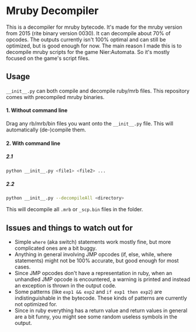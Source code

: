 # Mruby Decompiler

This is a decompiler for mruby bytecode. It's made for the mruby version from 2015
(rite binary version 0030). It can decompile about 70% of opcodes. The outputs
currently isn't 100% optimal and can still be optimized, but is good enough for now.
The main reason I made this is to decompile mruby scripts for the game Nier:Automata.
So it's mostly focused on the game's script files.

## Usage

`__init__.py` can both compile and decompile ruby/mrb files. This repository comes with precompiled mruby binaries.

#### 1. Without command line

Drag any rb/mrb/bin files you want onto the `__init__.py` file. This will automatically (de-)compile them.

#### 2. With command line

##### 2.1

```bash
python __init__.py <file1> <file2> ...
```

##### 2.2

```bash
python __init__.py --decompileAll <directory>
```

This will decompile all `.mrb` or `_scp.bin` files in the folder. 

## Issues and things to watch out for

- Simple `where` (aka switch) statements work mostly fine, but more complicated ones are a bit buggy.
- Anything in general involving JMP opcodes (if, else, while, where statements) might not be 100% accurate, but good enough for most cases.
- Since JMP opcodes don't have a representation in ruby, when an unhandled JMP opcode is encountered, a warning is printed and instead an exception is thrown in the output code.
- Some patterns (like `exp1 && exp2` and `if exp1 then exp2`) are indistinguishable in the bytecode. These kinds of patterns are currently not optimized for.
- Since in ruby everything has a return value and return values in general are a bit funny, you might see some random useless symbols in the output.
